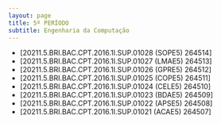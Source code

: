 ```yaml
---
layout: page
title: 5º PERÍODO 
subtitle: Engenharia da Computação
---
```


- [20211.5.BRI.BAC.CPT.2016.1I.SUP.01028 (SOPE5) 264514]
- [20211.5.BRI.BAC.CPT.2016.1I.SUP.01027 (LMAE5) 264513]
- [20211.5.BRI.BAC.CPT.2016.1I.SUP.01026 (GPRE5) 264512]
- [20211.5.BRI.BAC.CPT.2016.1I.SUP.01025 (COPE5) 264511]
- [20211.5.BRI.BAC.CPT.2016.1I.SUP.01024 (CELE5) 264510]
- [20211.5.BRI.BAC.CPT.2016.1I.SUP.01023 (BDAE5) 264509]
- [20211.5.BRI.BAC.CPT.2016.1I.SUP.01022 (APSE5) 264508]
- [20211.5.BRI.BAC.CPT.2016.1I.SUP.01021 (ACAE5) 264507]
